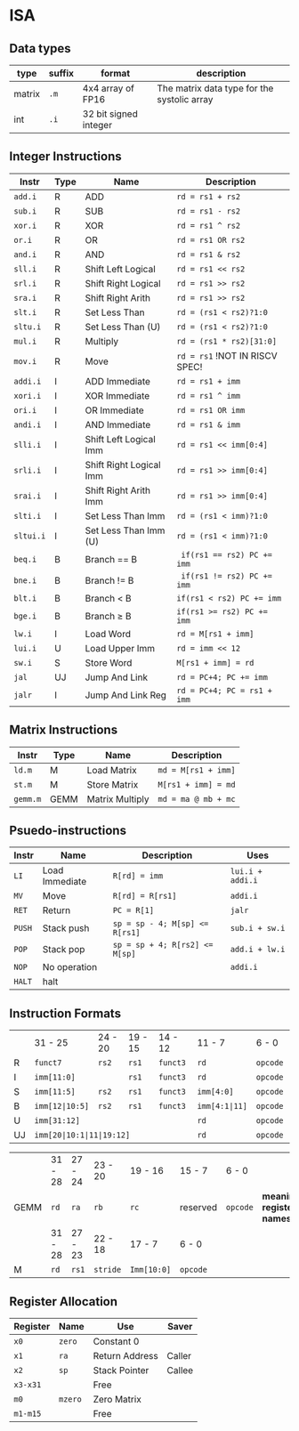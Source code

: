 # ISA
## Data types
| type | suffix | format | description
| ---- | ------ | ------ | -----------
| matrix | `.m` | 4x4 array of FP16 | The matrix data type for the systolic array
| int | `.i` | 32 bit signed integer | 

## Integer Instructions
| Instr | Type | Name | Description | 
| ----- | ---- | ---- | ----------- | 
| `add.i` | R | ADD | `rd = rs1 + rs2` | 
| `sub.i` | R | SUB | `rd = rs1 - rs2` | 
| `xor.i` | R | XOR | `rd = rs1 ^ rs2` |
| `or.i` | R | OR | `rd = rs1 OR rs2` |
| `and.i` | R | AND | `rd = rs1 & rs2` | 
| `sll.i` | R | Shift Left Logical | `rd = rs1 << rs2` |
| `srl.i` | R | Shift Right Logical | `rd = rs1 >> rs2` |
| `sra.i` | R | Shift Right Arith | `rd = rs1 >> rs2` |
| `slt.i` | R | Set Less Than | `rd = (rs1 < rs2)?1:0` |
| `sltu.i` | R | Set Less Than (U) | `rd = (rs1 < rs2)?1:0` |
| `mul.i` | R | Multiply | `rd = (rs1 * rs2)[31:0]` | 
| `mov.i` | R | Move | `rd = rs1` !NOT IN RISCV SPEC! | 
| `addi.i` | I | ADD Immediate | `rd = rs1 + imm` | 
| `xori.i` | I | XOR Immediate | `rd = rs1 ^ imm` |
| `ori.i` | I | OR Immediate | `rd = rs1 OR imm` |
| `andi.i` | I | AND Immediate | `rd = rs1 & imm` | 
| `slli.i` | I | Shift Left Logical Imm| `rd = rs1 << imm[0:4]` |
| `srli.i` | I | Shift Right Logical Imm| `rd = rs1 >> imm[0:4]` |
| `srai.i` | I | Shift Right Arith Imm| `rd = rs1 >> imm[0:4]` |
| `slti.i` | I | Set Less Than Imm | `rd = (rs1 < imm)?1:0` |
| `sltui.i` | I | Set Less Than Imm (U) | `rd = (rs1 < imm)?1:0` |
| `beq.i` | B | Branch == B | ` if(rs1 == rs2) PC += imm` |
| `bne.i` | B | Branch != B | ` if(rs1 != rs2) PC += imm` |
| `blt.i` | B | Branch < B  | `if(rs1 < rs2) PC += imm` |
| `bge.i` | B | Branch ≥ B  | `if(rs1 >= rs2) PC += imm` |
| `lw.i` | I | Load Word | `rd = M[rs1 + imm]` | 
| `lui.i` | U | Load Upper Imm| `rd = imm << 12` | 
| `sw.i` | S | Store Word | `M[rs1 + imm] = rd` | 
| `jal` | UJ | Jump And Link | `rd = PC+4; PC += imm` |
| `jalr`| I | Jump And Link Reg | `rd = PC+4; PC = rs1 + imm`|

## Matrix Instructions
| Instr | Type | Name | Description
| ----- |---- | ---- |----------- | 
| `ld.m` | M | Load Matrix | `md = M[rs1 + imm]` | 
| `st.m` | M | Store Matrix | `M[rs1 + imm] = md` | 
| `gemm.m` | GEMM | Matrix Multiply | `md = ma @ mb + mc` | 

## Psuedo-instructions
| Instr | Name | Description | Uses |
| ----- | ---- | ----------- | ---- | 
|`LI`|Load Immediate|`R[rd] = imm`| `lui.i + addi.i` |
|`MV`|Move|`R[rd] = R[rs1]`| `addi.i` |
|`RET`|Return|`PC = R[1]`| `jalr` |
| `PUSH` | Stack push |`sp = sp - 4; M[sp] <= R[rs1]`| `sub.i + sw.i`|
| `POP` | Stack pop |`sp = sp + 4; R[rs2] <= M[sp]`| `add.i + lw.i` |
| `NOP` | No operation||`addi.i`| 
| `HALT` | halt| |

## Instruction Formats
<table>
    <tr>
        <td></td>
        <td>31 - 25</td>
        <td>24 - 20</td>
        <td>19 - 15</td>
        <td>14 - 12</td>
        <td>11 - 7</td>
        <td>6 - 0</td>
    </tr>
    <tr>
        <td>R</td>
        <td><code>funct7 </code></td>
        <td><code>rs2 </code></td>
        <td><code>rs1 </code></td>
        <td><code>funct3 </code></td>
        <td><code>rd </code></td>
        <td><code>opcode </code></td>
    </tr>
    <tr>
        <td>I</td>
        <td colspan="2"><code>imm[11:0]</code></td>
        <td><code>rs1 </code></td>
        <td><code>funct3 </code></td>
        <td><code>rd </code></td>
        <td><code>opcode </code></td>
    </tr>
        <tr>
        <td>S</td>
        <td><code>imm[11:5]</code></td>
        <td><code>rs2 </code></td>
        <td><code>rs1 </code></td>
        <td><code>funct3 </code></td>
        <td><code>imm[4:0]</code></td>
        <td><code>opcode </code></td>
    </tr>
        </tr>
        <tr>
        <td>B</td>
        <td><code>imm[12|10:5]</code></td>
        <td><code>rs2 </code></td>
        <td><code>rs1 </code></td>
        <td><code>funct3 </code></td>
        <td><code>imm[4:1|11]</code></td>
        <td><code>opcode </code></td>
    </tr>
    <tr>
        <td>U</td>
        <td colspan="4"><code>imm[31:12]</code></td>
        <td><code>rd </code></td>
        <td><code>opcode </code></td>
    </tr>
    <tr>
        <td>UJ</td>
        <td colspan="4"><code>imm[20|10:1|11|19:12]</code></td>
        <td><code>rd </code></td>
        <td><code>opcode </code></td>
    </tr>
</table>
<table>
    <tr>
        <td></td>
        <td>31 - 28</td>
        <td>27 - 24</td>
        <td>23 - 20</td>
        <td>19 - 16</td>
        <td>15 - 7</td>
        <td>6 - 0</td>
    </tr>
    <tr>
        <td>GEMM</td>
        <td><code>rd</code></td>
        <td><code>ra</code></td>
        <td><code>rb</code></td>
        <td><code>rc</code></td>
        <td>reserved</td>
        <td><code>opcode </code></td>
        <td><strong>meaningless register names</strong></td>
    </tr>
        <tr>
        <td></td>
        <td>31 - 28</td>
        <td>27 - 23</td>
        <td>22 - 18</td>
        <td>17 - 7</td>
        <td>6 - 0</td>
    </tr>
    <tr>
        <td>M</td>
        <td><code>rd</code></td>
        <td><code>rs1</code></td>
        <td><code>stride</code></td>
        <td><code>Imm[10:0]</code></td>
        <td><code>opcode</code></td>
    </tr>
</table>

## Register Allocation
|Register|Name|Use|Saver|
|--------|----|---|-----|
|`x0`|`zero`|Constant 0||
|`x1`|`ra`|Return Address|Caller|
|`x2`|`sp`|Stack Pointer|Callee|
|`x3-x31`||Free||
|`m0`|`mzero`|Zero Matrix||
|`m1-m15`||Free||